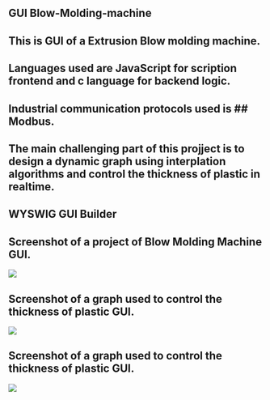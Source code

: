 ## GUI Blow-Molding-machine

## This is GUI of a Extrusion Blow molding machine. 

## Languages used are JavaScript for scription frontend and c language for backend logic. 

## Industrial communication protocols used is ## Modbus. 

## The main challenging part of this projject is to design a dynamic graph using interplation algorithms and control the thickness of plastic in realtime.

## WYSWIG GUI Builder

## Screenshot of a project of Blow Molding Machine GUI.
![](https://github.com/nadim4114/Blow-Molding-machine-GUI/blob/main/Screenshot%202024-03-26%20143256.png)

## Screenshot of a graph used to control the thickness of plastic GUI.
![](https://github.com/nadim4114/Blow-Molding-machine-GUI/blob/main/Screenshot%202024-03-26%20143325.png)

## Screenshot of a graph used to control the thickness of plastic GUI.
![](https://github.com/nadim4114/Blow-Molding-machine-GUI/blob/main/Screenshot%202024-03-26%20143528.png)






